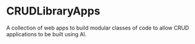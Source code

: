 # CRUDLibraryApps
A collection of web apps to build modular classes of code to allow CRUD applications to be built using AI.
